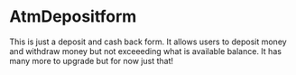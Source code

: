 # AtmDepositform
This is just a deposit and cash back form. It allows users to deposit money and withdraw money but not exceeeding what is available balance.
It has many more to upgrade but for now just that!
